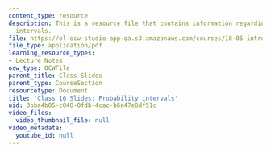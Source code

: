 ```yaml
---
content_type: resource
description: This is a resource file that contains information regarding probability
  intervals.
file: https://ol-ocw-studio-app-qa.s3.amazonaws.com/courses/18-05-introduction-to-probability-and-statistics-spring-2014/3bba4b05c0480fdb4cacb6a47e8df51c_MIT18_05S14_class16slides.pdf
file_type: application/pdf
learning_resource_types:
- Lecture Notes
ocw_type: OCWFile
parent_title: Class Slides
parent_type: CourseSection
resourcetype: Document
title: 'Class 16 Slides: Probability intervals'
uid: 3bba4b05-c048-0fdb-4cac-b6a47e8df51c
video_files:
  video_thumbnail_file: null
video_metadata:
  youtube_id: null
---
```

